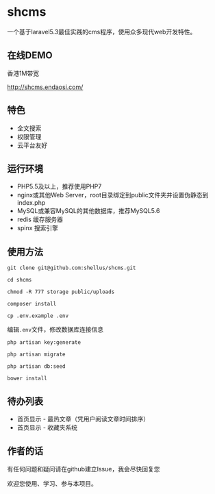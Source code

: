 # shcms

一个基于laravel5.3最佳实践的cms程序，使用众多现代web开发特性。

## 在线DEMO

香港1M带宽

http://shcms.endaosi.com/

## 特色

- 全文搜索
- 权限管理
- 云平台友好
  
## 运行环境

- PHP5.5及以上，推荐使用PHP7
- nginx或其他Web Server，root目录绑定到public文件夹并设置伪静态到index.php
- MySQL或兼容MySQL的其他数据库，推荐MySQL5.6
- redis 缓存服务器
- spinx 搜索引擎

## 使用方法

`git clone git@github.com:shellus/shcms.git`

`cd shcms`

`chmod -R 777 storage public/uploads`

`composer install`

`cp .env.example .env`

编辑`.env`文件，修改数据库连接信息

`php artisan key:generate`

`php artisan migrate`

`php artisan db:seed`

`bower install`

## 待办列表

- 首页显示 - 最热文章（凭用户阅读文章时间排序）
- 首页显示 - 收藏夹系统


## 作者的话

有任何问题和疑问请在github建立Issue，我会尽快回复您

欢迎您使用、学习、参与本项目。
